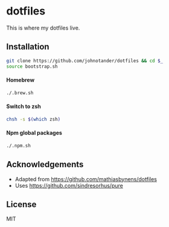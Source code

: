 # dotfiles

This is where my dotfiles live.

## Installation

```sh
git clone https://github.com/johnotander/dotfiles && cd $_
source bootstrap.sh
```

#### Homebrew

```sh
./.brew.sh
```

#### Switch to zsh

```sh
chsh -s $(which zsh)
```

#### Npm global packages

```sh
./.npm.sh
```

## Acknowledgements

* Adapted from https://github.com/mathiasbynens/dotfiles
* Uses https://github.com/sindresorhus/pure

## License

MIT

